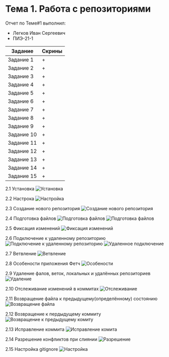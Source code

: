 # Тема 1. Работа с репозиториями
Отчет по Теме#1 выполнил:
- Легков Иван Сергеевич
- ПИЭ-21-1

| Задание | Скрины |
| ------ | ------ |
| Задание 1 | + | 
| Задание 2 | + |
| Задание 3 | + | 
| Задание 4 | + | 
| Задание 5 | + |
| Задание 6 | + |
| Задание 7 | + |
| Задание 8 | + |
| Задание 9 | + |
| Задание 10 | + |
| Задание 11 | + |
| Задание 12 | + |
| Задание 13 | + |
| Задание 14 | + |
| Задание 15 | + |


2.1 Установка
![Установка](https://github.com/armuane/Laba_P1/blob/main/21.JPG?raw=true)

2.2 Настрока
![Настройка](https://github.com/armuane/Laba_P1/blob/main/1.JPG?raw=true)

2.3 Создание нового репозитория
![Создание нового репозитория](https://github.com/armuane/Laba_P1/blob/main/2.JPG?raw=true)

2.4 Подготовка файлов
![Подготовка файлов](https://github.com/armuane/Laba_P1/blob/main/3.JPG?raw=true)
![Подготовка файлов](https://github.com/armuane/Laba_P1/blob/main/4.JPG?raw=true)

2.5 Фиксация изменений
![Фиксация изменений](https://github.com/armuane/Laba_P1/blob/main/6.JPG?raw=true)

2.6 Подключение к удаленному репозиторию
![Подключение к удаленному репозиторию](https://github.com/armuane/Laba_P1/blob/main/8.JPG?raw=true)
![Удаленное подключение](https://github.com/armuane/Laba_P1/blob/main/10.JPG?raw=true)

2.7 Ветвление
![Ветвление](https://github.com/armuane/Laba_P1/blob/main/11.JPG?raw=true)

2.8 Особености приложения Фетч
![Особености](https://github.com/armuane/Laba_P1/blob/main/12.JPG?raw=true)

2.9 Удаление фалов, веток, локальных и удалённых репозиториев
![Удаление](https://github.com/armuane/Laba_P1/blob/main/13.JPG?raw=true)

2.10 Отслеживание изменений в коммитах
![Отслеживание](https://github.com/armuane/Laba_P1/blob/main/14.JPG?raw=true)

2.11 Возвращение файла к предыдущему(определённому) состоянию
![Возвращение файла](https://github.com/armuane/Laba_P1/blob/main/16.JPG?raw=true)

2.12 Возвращение к пердыдущему коммиту
![Возвращение к предыдущему комиту](https://github.com/armuane/Laba_P1/blob/main/15.JPG?raw=true)

2.13 Исправление коммита
![Исправление комита](https://github.com/armuane/Laba_P1/blob/main/18.JPG?raw=true)

2.14 Разрешение конфликтов при слиянии
![Разрешение](https://github.com/armuane/Laba_P1/blob/main/20.JPG?raw=true)

2.15 Настройка gitignore
![Настройка](https://github.com/armuane/Laba_P1/blob/main/19.JPG?raw=true)


